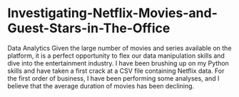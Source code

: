 # Investigating-Netflix-Movies-and-Guest-Stars-in-The-Office
Data Analytics
Given the large number of movies and series available on the platform, it is a perfect opportunity to flex our data manipulation skills and dive into the entertainment industry. I have been brushing up on my Python skills and have taken a first crack at a CSV file containing Netflix data. For the first order of business, I have been performing some analyses, and I believe that the average duration of movies has been declining.
